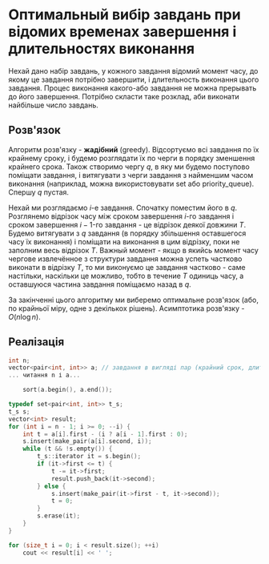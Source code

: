 # Оптимальный вибір завдань при відомих временах завершення і длительностях виконання

Нехай дано набір завдань, у кожного завдання відомий момент часу, до якому це завдання потрібно завершити, і длительность виконання цього завдання. Процес виконання какого-або завдання не можна прерывать до його завершення. Потрібно скласти таке розклад, аби виконати найбільше число завдань.

## Розв'язок

Алгоритм розв'язку - **жадібний** (greedy). Відсортуємо всі завдання по їх крайнему сроку, і будемо розглядати їх по черги в порядку зменшення крайнего срока. Також створимо чергу $q$, в яку ми будемо поступово поміщати завдання, і витягувати з черги завдання з найменшим часом виконання (наприклад, можна використовувати set або priority_queue). Cпершу $q$ пустая.

Нехай ми розглядаємо $i$-е завдання. Спочатку поместим його в $q$. Розглянемо відрізок часу між сроком завершення $i$-го завдання і сроком завершення $i-1$-го завдання - це відрізок деякої довжини $T$. Будемо витягувати з $q$ завдання (в порядку збільшення оставшегося часу їх виконання) і поміщати на виконання в цим відрізку, поки не заполним весь відрізок $T$. Важный момент - якщо в якийсь момент часу чергове извлечённое з структури завдання можна успеть частково виконати в відрізку $T$, то ми виконуємо це завдання частково - саме настільки, наскільки це можливо, тобто в течение $T$ одиниць часу, а оставшуюся частина завдання поміщаємо назад в $q$.

За закінченні цього алгоритму ми виберемо оптимальне розв'язок (або, по крайньої міру, одне з декількох рішень). Асимптотика розв'язку - $O(n \log n)$.

## Реалізація

<!--- TODO: specify code snippet id -->
``` cpp
int n;
vector<pair<int, int>> a; // завдання в вигляді пар (крайний срок, длительность)
... читання n і a...

    sort(a.begin(), a.end());

typedef set<pair<int, int>> t_s;
t_s s;
vector<int> result;
for (int i = n - 1; i >= 0; --i) {
    int t = a[i].first - (i ? a[i - 1].first : 0);
    s.insert(make_pair(a[i].second, i));
    while (t && !s.empty()) {
        t_s::iterator it = s.begin();
        if (it->first <= t) {
            t -= it->first;
            result.push_back(it->second);
        } else {
            s.insert(make_pair(it->first - t, it->second));
            t = 0;
        }
        s.erase(it);
    }
}

for (size_t i = 0; i < result.size(); ++i)
    cout << result[i] << ' ';
```
